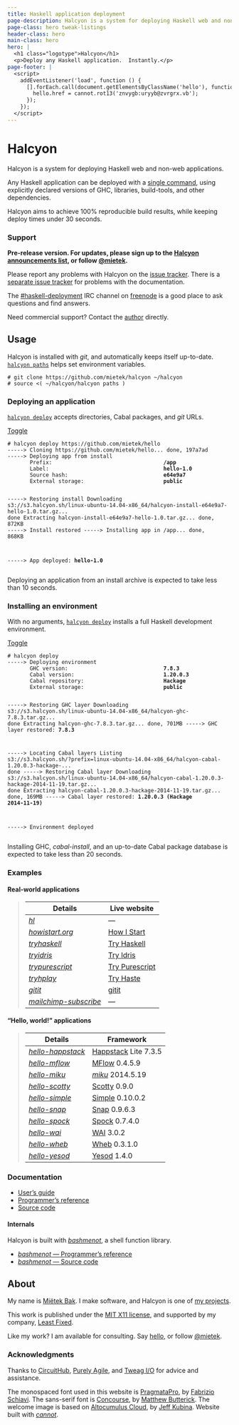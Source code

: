 ```yaml
---
title: Haskell application deployment
page-description: Halcyon is a system for deploying Haskell web and non-web applications.
page-class: hero tweak-listings
header-class: hero
main-class: hero
hero: |
  <h1 class="logotype">Halcyon</h1>
  <p>Deploy any Haskell application.  Instantly.</p>
page-footer: |
  <script>
    addEventListener('load', function () {
      [].forEach.call(document.getElementsByClassName('hello'), function (hello) {
        hello.href = cannot.rot13('znvygb:uryyb@zvrgrx.vb');
      });
    });
  </script>
---
```



Halcyon
=======

Halcyon is a system for deploying Haskell web and non-web applications.

Any Haskell application can be deployed with a [single command](#deploying-an-application), using explicitly declared versions of GHC, libraries, build-tools, and other dependencies.

Halcyon aims to achieve 100% reproducible build results, while keeping deploy times under 30 seconds.


### Support

**Pre-release version.  For updates, please sign up to the [Halcyon announcements list](http://eepurl.com/8KXr9), or follow <a href="https://twitter.com/mietek">@mietek</a>.**

Please report any problems with Halcyon on the [issue tracker](https://github.com/mietek/halcyon/issues/).  There is a [separate issue tracker](https://github.com/mietek/halcyon-website/issues/) for problems with the documentation.

The <a href="irc://chat.freenode.net/haskell-deployment">#haskell-deployment</a> IRC channel on [freenode](https://freenode.net/) is a good place to ask questions and find answers.

Need commercial support?  Contact the [author](#about) directly.


Usage
-----

Halcyon is installed with _git_, and automatically keeps itself up-to-date.  [`halcyon paths`](/reference/#halcyon-paths) helps set environment variables.

```
# git clone https://github.com/mietek/halcyon ~/halcyon
# source <( ~/halcyon/halcyon paths )
```


### Deploying an application

[`halcyon deploy`](/reference/#halcyon-deploy) accepts directories, Cabal packages, and _git_ URLs.

<div class="toggle">
<a class="toggle-button" data-target="log2" href="" title="Toggle">Toggle</a>
<pre class="toggle" id="log2"><code># halcyon deploy https://github.com/mietek/hello
-----> Cloning https://github.com/mietek/hello... done, 197a7ad
-----> Deploying app from install
       Prefix:                                   <b>/app</b>
       Label:                                    <b>hello-1.0</b>
       Source hash:                              <b>e64e9a7</b>
       External storage:                         <b>public</b>

-----> Restoring install
       Downloading s3://s3.halcyon.sh/linux-ubuntu-14.04-x86_64/halcyon-install-e64e9a7-hello-1.0.tar.gz... done
       Extracting halcyon-install-e64e9a7-hello-1.0.tar.gz... done, 872KB
-----> Install restored
-----> Installing app in /app... done, 868KB

-----> App deployed:                             <b>hello-1.0</b>
</code></pre>
</div>

Deploying an application from an install archive is expected to take less than 10 seconds.


### Installing an environment

With no arguments, [`halcyon deploy`](/reference/#halcyon-deploy) installs a full Haskell development environment.

<div class="toggle">
<a class="toggle-button" data-target="log1" href="" title="Toggle">Toggle</a>
<pre class="toggle" id="log1"><code># halcyon deploy
-----> Deploying environment
       GHC version:                              <b>7.8.3</b>
       Cabal version:                            <b>1.20.0.3</b>
       Cabal repository:                         <b>Hackage</b>
       External storage:                         <b>public</b>

-----> Restoring GHC layer
       Downloading s3://s3.halcyon.sh/linux-ubuntu-14.04-x86_64/halcyon-ghc-7.8.3.tar.gz... done
       Extracting halcyon-ghc-7.8.3.tar.gz... done, 701MB
-----> GHC layer restored:                       <b>7.8.3</b>

-----> Locating Cabal layers
       Listing s3://s3.halcyon.sh/?prefix=linux-ubuntu-14.04-x86_64/halcyon-cabal-1.20.0.3-hackage-... done
-----> Restoring Cabal layer
       Downloading s3://s3.halcyon.sh/linux-ubuntu-14.04-x86_64/halcyon-cabal-1.20.0.3-hackage-2014-11-19.tar.gz... done
       Extracting halcyon-cabal-1.20.0.3-hackage-2014-11-19.tar.gz... done, 169MB
-----> Cabal layer restored:                     <b>1.20.0.3 (Hackage 2014-11-19)</b>

-----> Environment deployed
</code></pre>
</div>

Installing GHC, _cabal-install_, and an up-to-date Cabal package database is expected to take less than 20 seconds.


### Examples

#### Real-world applications

> Details                                                 | Live website
> --------------------------------------------------------|---------------
> [_hl_](/examples/#hl)                                   | —
> [_howistart.org_](/examples/#howistart.org)             | [How I Start](https://mietek-howistart.herokuapp.com/)
> [_tryhaskell_](/examples/#tryhaskell)                   | [Try Haskell](https://mietek-tryhaskell.herokuapp.com/)
> [_tryidris_](/examples/#tryidris)                       | [Try Idris](https://mietek-tryidris.herokuapp.com/)
> [_trypurescript_](/examples/#trypurescript)             | [Try Purescript](https://mietek-trypurescript.herokuapp.com/)
> [_tryhplay_](/examples/#tryhplay)                       | [Try Haste](https://mietek-tryhplay.herokuapp.com/)
> [_gitit_](/examples/#gitit)                             | [gitit](https://mietek-gitit.herokuapp.com/)
> [_mailchimp-subscribe_](/examples/#mailchimp-subscribe) | —


#### “Hello, world!” applications

> Details                                                 | Framework
> --------------------------------------------------------|----------------
> [_hello-happstack_](/examples/#hello-happstack)         | [Happstack](http://happstack.com/) Lite 7.3.5
> [_hello-mflow_](/examples/#hello-mflow)                 | [MFlow](https://github.com/agocorona/MFlow/) 0.4.5.9
> [_hello-miku_](/examples/#hello-miku)                   | [_miku_](https://github.com/nfjinjing/miku/) 2014.5.19
> [_hello-scotty_](/examples/#hello-scotty)               | [Scotty](https://github.com/scotty-web/scotty/) 0.9.0
> [_hello-simple_](/examples/#hello-simple)               | [Simple](http://simple.cx/) 0.10.0.2
> [_hello-snap_](/examples/#hello-snap)                   | [Snap](http://snapframework.com/) 0.9.6.3
> [_hello-spock_](/examples/#hello-spock)                 | [Spock](https://github.com/agrafix/Spock/) 0.7.4.0
> [_hello-wai_](/examples/#hello-wai)                     | [WAI](https://hackage.haskell.org/package/wai/) 3.0.2
> [_hello-wheb_](/examples/#hello-wheb)                   | [Wheb](https://github.com/hansonkd/Wheb-Framework/) 0.3.1.0
> [_hello-yesod_](/examples/#hello-yesod)                 | [Yesod](http://yesodweb.com/) 1.4.0


### Documentation

- [User’s guide](/guide/)
- [Programmer’s reference](/reference/)
- [Source code](https://github.com/mietek/halcyon/)


#### Internals

Halcyon is built with [_bashmenot_](https://bashmenot.mietek.io/), a shell function library.

- [_bashmenot_ — Programmer’s reference](https://bashmenot.mietek.io/reference/)
- [_bashmenot_ — Source code](https://github.com/mietek/bashmenot/)


About
-----

<span id="mietek"></span>

My name is [Miëtek Bak](https://mietek.io/).  I make software, and Halcyon is one of [my projects](https://mietek.io/projects/).

This work is published under the [MIT X11 license](/license/), and supported by my company, [Least Fixed](https://leastfixed.com/).

Like my work?  I am available for consulting.  Say <a class="hello" href="">hello</a>, or follow <a href="https://twitter.com/mietek">@mietek</a>.


### Acknowledgments

Thanks to [CircuitHub](https://circuithub.com/), [Purely Agile](http://purelyagile.com/), and [Tweag I/O](http://tweag.io/) for advice and assistance.

The monospaced font used in this website is [PragmataPro](http://fsd.it/fonts/pragmatapro.htm), by [Fabrizio Schiavi](http://fsd.it/).  The sans-serif font is [Concourse](http://practicaltypography.com/concourse.html), by [Matthew Butterick](http://practicaltypography.com/).  The welcome image is based on [Altocumulus Cloud](https://flickr.com/photos/kubina/146306532/), by [Jeff Kubina](https://flickr.com/photos/kubina/).  Website built with [_cannot_](https://cannot.mietek.io/).
